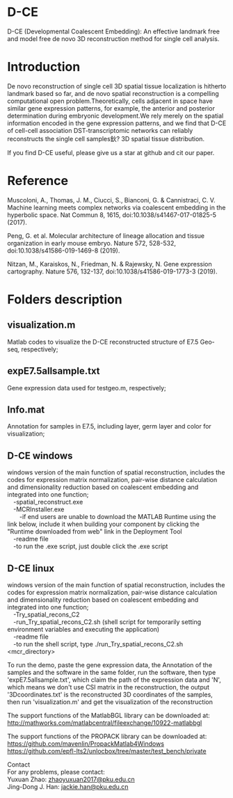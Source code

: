 # D-CE
D-CE (Developmental Coalescent Embedding): An effective landmark free and model free de novo 3D reconstruction method for single cell analysis.

# Introduction
De novo reconstruction of single cell 3D spatial tissue localization is hitherto landmark based so far, and de novo spatial reconstruction is a compelling computational open problem.Theoretically, cells adjacent in space have similar gene expression patterns, for example, the anterior and posterior determination during embryonic development.We rely merely on the spatial information encoded in the gene expression patterns, and we find that D-CE of cell-cell association DST-transcriptomic networks can reliably reconstructs the single cell samples鈥? 3D spatial tissue distribution. 

If you find D-CE useful, please give us a star at github and cit our paper.


# Reference
Muscoloni, A., Thomas, J. M., Ciucci, S., Bianconi, G. & Cannistraci, C. V. Machine learning meets complex networks via coalescent embedding in the hyperbolic space. Nat Commun 8, 1615, doi:10.1038/s41467-017-01825-5 (2017).  

Peng, G. et al. Molecular architecture of lineage allocation and tissue organization in early mouse embryo. Nature 572, 528-532, doi:10.1038/s41586-019-1469-8 (2019).  

Nitzan, M., Karaiskos, N., Friedman, N. & Rajewsky, N. Gene expression cartography. Nature 576, 132-137, doi:10.1038/s41586-019-1773-3 (2019).  

# Folders description
## visualization.m
Matlab codes to visualize the D-CE reconstructed structure of E7.5 Geo-seq, respectively;  
## expE7.5allsample.txt
Gene expression data used for testgeo.m, respectively;  
## Info.mat
Annotation for samples in E7.5, including layer, germ layer and color for visualization;  
## D-CE windows
windows version of the main function of spatial reconstruction, includes the codes for expression matrix normalization, pair-wise distance calculation and dimensionality reduction based on coalescent embedding and integrated into one function;  
&emsp;-spatial_reconstruct.exe  
&emsp;-MCRInstaller.exe   
&emsp;&emsp;-if end users are unable to download the MATLAB Runtime using the link below, include it when building your component by clicking the "Runtime downloaded from web" link in the Deployment Tool  
&emsp;-readme file   
&emsp;-to run the .exe script, just double click the .exe script  
## D-CE linux
windows version of the main function of spatial reconstruction, includes the codes for expression matrix normalization, pair-wise distance calculation and dimensionality reduction based on coalescent embedding and integrated into one function;  
&emsp;-Try_spatial_recons_C2  
&emsp;-run_Try_spatial_recons_C2.sh (shell script for temporarily setting environment variables and executing the application)  
&emsp;-readme file  
&emsp;-to run the shell script, type ./run_Try_spatial_recons_C2.sh <mcr_directory>  

To run the demo, paste the gene expression data, the Annotation of the samples and the software in the same folder, run the software, then type 'expE7.5allsample.txt', which claim the path of the expression data and 'N', which means we don't use CSI matrix in the reconstruction, the output '3Dcoordinates.txt' is the reconstructed 3D coordinates of the samples, then run 'visualization.m' and get the visualization of the reconstruction  

The support functions of the MatlabBGL library can be downloaded at:
http://mathworks.com/matlabcentral/fileexchange/10922-matlabbgl

The support functions of the PROPACK library can be downloaded at:
https://github.com/mavenlin/PropackMatlab4Windows
https://github.com/epfl-lts2/unlocbox/tree/master/test_bench/private

Contact  
For any problems, please contact:  
Yuxuan Zhao: zhaoyuxuan2017@pku.edu.cn  
Jing-Dong J. Han: jackie.han@pku.edu.cn  
